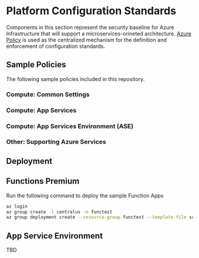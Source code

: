 # Platform Configuration Standards

Components in this section represent the security baseline for Azure Infrastructure that will support a microservices-orineted architecture. [Azure Policy](https://docs.microsoft.com/en-us/azure/governance/policy/overview) is used as the centralized mechanism for the definition and enforcement of configuration standards.

## Sample Policies

The following sample policies included in this repository.

### Compute: Common Settings


### Compute: App Services


### Compute: App Services Environment (ASE)


### Other: Supporting Azure Services


## Deployment

## Functions Premium

Run the following command to deploy the sample Function Apps

```bash
az login
az group create -l centralus -n functest
az group deployment create --resource-group functest --template-file scripts/functionapp.json
```

## App Service Environment

TBD